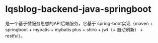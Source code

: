 # lqsblog-backend-java-springboot
是一个基于微服务思想的API后端服务，它基于 spring-boot实现（maven + springboot + mybatis + mybatis plus + shiro + jwt（+ 自动刷新） + restful）。
